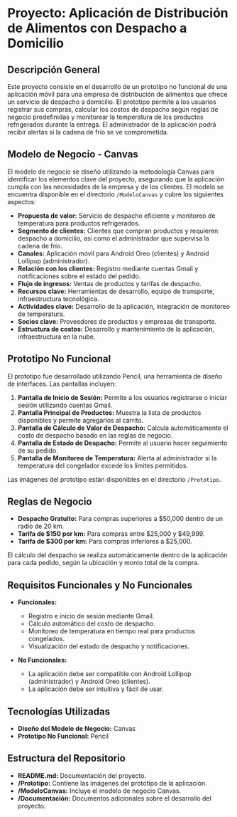 # **Proyecto: Aplicación de Distribución de Alimentos con Despacho a Domicilio**

## **Descripción General**
Este proyecto consiste en el desarrollo de un prototipo no funcional de una aplicación móvil para una empresa de distribución de alimentos que ofrece un servicio de despacho a domicilio. El prototipo permite a los usuarios registrar sus compras, calcular los costos de despacho según reglas de negocio predefinidas y monitorear la temperatura de los productos refrigerados durante la entrega. El administrador de la aplicación podrá recibir alertas si la cadena de frío se ve comprometida.

## **Modelo de Negocio - Canvas**
El modelo de negocio se diseñó utilizando la metodología Canvas para identificar los elementos clave del proyecto, asegurando que la aplicación cumpla con las necesidades de la empresa y de los clientes. El modelo se encuentra disponible en el directorio `/ModeloCanvas` y cubre los siguientes aspectos:

- **Propuesta de valor:** Servicio de despacho eficiente y monitoreo de temperatura para productos refrigerados.
- **Segmento de clientes:** Clientes que compran productos y requieren despacho a domicilio, así como el administrador que supervisa la cadena de frío.
- **Canales:** Aplicación móvil para Android Oreo (clientes) y Android Lollipop (administrador).
- **Relación con los clientes:** Registro mediante cuentas Gmail y notificaciones sobre el estado del pedido.
- **Flujo de ingresos:** Ventas de productos y tarifas de despacho.
- **Recursos clave:** Herramientas de desarrollo, equipo de transporte, infraestructura tecnológica.
- **Actividades clave:** Desarrollo de la aplicación, integración de monitoreo de temperatura.
- **Socios clave:** Proveedores de productos y empresas de transporte.
- **Estructura de costos:** Desarrollo y mantenimiento de la aplicación, infraestructura en la nube.

## **Prototipo No Funcional**
El prototipo fue desarrollado utilizando Pencil, una herramienta de diseño de interfaces. Las pantallas incluyen:

1. **Pantalla de Inicio de Sesión:** Permite a los usuarios registrarse o iniciar sesión utilizando cuentas Gmail.
2. **Pantalla Principal de Productos:** Muestra la lista de productos disponibles y permite agregarlos al carrito.
3. **Pantalla de Cálculo de Valor de Despacho:** Calcula automáticamente el costo de despacho basado en las reglas de negocio.
4. **Pantalla de Estado de Despacho:** Permite al usuario hacer seguimiento de su pedido.
5. **Pantalla de Monitoreo de Temperatura:** Alerta al administrador si la temperatura del congelador excede los límites permitidos.

Las imágenes del prototipo están disponibles en el directorio `/Prototipo`.

## **Reglas de Negocio**
- **Despacho Gratuito:** Para compras superiores a $50,000 dentro de un radio de 20 km.
- **Tarifa de $150 por km:** Para compras entre $25,000 y $49,999.
- **Tarifa de $300 por km:** Para compras inferiores a $25,000.

El cálculo del despacho se realiza automáticamente dentro de la aplicación para cada pedido, según la ubicación y monto total de la compra.

## **Requisitos Funcionales y No Funcionales**
- **Funcionales:**
  - Registro e inicio de sesión mediante Gmail.
  - Cálculo automático del costo de despacho.
  - Monitoreo de temperatura en tiempo real para productos congelados.
  - Visualización del estado de despacho y notificaciones.

- **No Funcionales:**
  - La aplicación debe ser compatible con Android Lollipop (administrador) y Android Oreo (clientes).
  - La aplicación debe ser intuitiva y fácil de usar.

## **Tecnologías Utilizadas**
- **Diseño del Modelo de Negocio:** Canvas
- **Prototipo No Funcional:** Pencil

## **Estructura del Repositorio**
- **README.md:** Documentación del proyecto.
- **/Prototipo:** Contiene las imágenes del prototipo de la aplicación.
- **/ModeloCanvas:** Incluye el modelo de negocio Canvas.
- **/Documentación:** Documentos adicionales sobre el desarrollo del proyecto.

<!---
GerardoDMBX/GerardoDMBX is a ✨ special ✨ repository because its `README.md` (this file) appears on your GitHub profile.
You can click the Preview link to take a look at your changes.
--->
